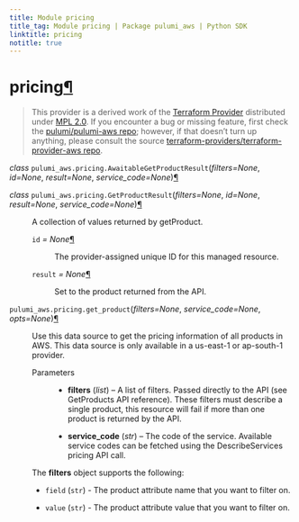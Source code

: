 ```yaml
---
title: Module pricing
title_tag: Module pricing | Package pulumi_aws | Python SDK
linktitle: pricing
notitle: true
---
```


<div class="section" id="pricing">
<h1>pricing<a class="headerlink" href="#pricing" title="Permalink to this headline">¶</a></h1>
<blockquote>
<div><p>This provider is a derived work of the <a class="reference external" href="https://github.com/terraform-providers/terraform-provider-aws">Terraform Provider</a> distributed under
<a class="reference external" href="https://www.mozilla.org/en-US/MPL/2.0/">MPL 2.0</a>. If you encounter a bug or missing feature, first check the
<a class="reference external" href="https://github.com/pulumi/pulumi-aws/issues">pulumi/pulumi-aws repo</a>; however, if that doesn’t turn up
anything, please consult the source <a class="reference external" href="https://github.com/terraform-providers/terraform-provider-aws/issues">terraform-providers/terraform-provider-aws repo</a>.</p>
</div></blockquote>
<span class="target" id="module-pulumi_aws.pricing"></span><dl class="class">
<dt id="pulumi_aws.pricing.AwaitableGetProductResult">
<em class="property">class </em><code class="sig-prename descclassname">pulumi_aws.pricing.</code><code class="sig-name descname">AwaitableGetProductResult</code><span class="sig-paren">(</span><em class="sig-param">filters=None</em>, <em class="sig-param">id=None</em>, <em class="sig-param">result=None</em>, <em class="sig-param">service_code=None</em><span class="sig-paren">)</span><a class="headerlink" href="#pulumi_aws.pricing.AwaitableGetProductResult" title="Permalink to this definition">¶</a></dt>
<dd></dd></dl>

<dl class="class">
<dt id="pulumi_aws.pricing.GetProductResult">
<em class="property">class </em><code class="sig-prename descclassname">pulumi_aws.pricing.</code><code class="sig-name descname">GetProductResult</code><span class="sig-paren">(</span><em class="sig-param">filters=None</em>, <em class="sig-param">id=None</em>, <em class="sig-param">result=None</em>, <em class="sig-param">service_code=None</em><span class="sig-paren">)</span><a class="headerlink" href="#pulumi_aws.pricing.GetProductResult" title="Permalink to this definition">¶</a></dt>
<dd><p>A collection of values returned by getProduct.</p>
<dl class="attribute">
<dt id="pulumi_aws.pricing.GetProductResult.id">
<code class="sig-name descname">id</code><em class="property"> = None</em><a class="headerlink" href="#pulumi_aws.pricing.GetProductResult.id" title="Permalink to this definition">¶</a></dt>
<dd><p>The provider-assigned unique ID for this managed resource.</p>
</dd></dl>

<dl class="attribute">
<dt id="pulumi_aws.pricing.GetProductResult.result">
<code class="sig-name descname">result</code><em class="property"> = None</em><a class="headerlink" href="#pulumi_aws.pricing.GetProductResult.result" title="Permalink to this definition">¶</a></dt>
<dd><p>Set to the product returned from the API.</p>
</dd></dl>

</dd></dl>

<dl class="function">
<dt id="pulumi_aws.pricing.get_product">
<code class="sig-prename descclassname">pulumi_aws.pricing.</code><code class="sig-name descname">get_product</code><span class="sig-paren">(</span><em class="sig-param">filters=None</em>, <em class="sig-param">service_code=None</em>, <em class="sig-param">opts=None</em><span class="sig-paren">)</span><a class="headerlink" href="#pulumi_aws.pricing.get_product" title="Permalink to this definition">¶</a></dt>
<dd><p>Use this data source to get the pricing information of all products in AWS.
This data source is only available in a us-east-1 or ap-south-1 provider.</p>
<dl class="field-list simple">
<dt class="field-odd">Parameters</dt>
<dd class="field-odd"><ul class="simple">
<li><p><strong>filters</strong> (<em>list</em>) – A list of filters. Passed directly to the API (see GetProducts API reference). These filters must describe a single product, this resource will fail if more than one product is returned by the API.</p></li>
<li><p><strong>service_code</strong> (<em>str</em>) – The code of the service. Available service codes can be fetched using the DescribeServices pricing API call.</p></li>
</ul>
</dd>
</dl>
<p>The <strong>filters</strong> object supports the following:</p>
<ul class="simple">
<li><p><code class="docutils literal notranslate"><span class="pre">field</span></code> (<code class="docutils literal notranslate"><span class="pre">str</span></code>) - The product attribute name that you want to filter on.</p></li>
<li><p><code class="docutils literal notranslate"><span class="pre">value</span></code> (<code class="docutils literal notranslate"><span class="pre">str</span></code>) - The product attribute value that you want to filter on.</p></li>
</ul>
</dd></dl>

</div>

